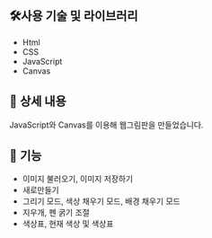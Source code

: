 ## **🛠사용 기술 및 라이브러리**

- Html
- CSS
- JavaScript
- Canvas

## 📖 상세 내용

JavaScript와 Canvas를 이용해 웹그림판을 만들었습니다.

## **📝 기능**

- 이미지 불러오기, 이미지 저장하기
- 새로만들기
- 그리기 모드, 색상 채우기 모드, 배경 채우기 모드
- 지우개, 펜 굵기 조절
- 색상표, 현재 색상 및 색상표
